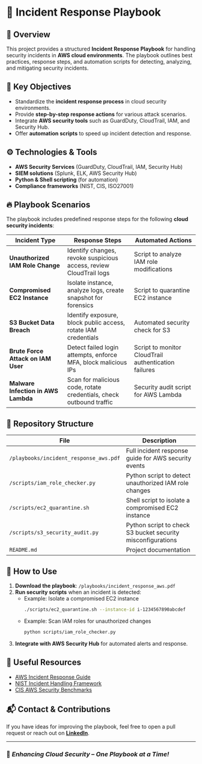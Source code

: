 # 🚨 Incident Response Playbook

## 📖 Overview
This project provides a structured **Incident Response Playbook** for handling security incidents in **AWS cloud environments**. The playbook outlines best practices, response steps, and automation scripts for detecting, analyzing, and mitigating security incidents.

## 🎯 Key Objectives
- Standardize the **incident response process** in cloud security environments.
- Provide **step-by-step response actions** for various attack scenarios.
- Integrate **AWS security tools** such as GuardDuty, CloudTrail, IAM, and Security Hub.
- Offer **automation scripts** to speed up incident detection and response.

## ⚙️ Technologies & Tools
- **AWS Security Services** (GuardDuty, CloudTrail, IAM, Security Hub)
- **SIEM solutions** (Splunk, ELK, AWS Security Hub)
- **Python & Shell scripting** (for automation)
- **Compliance frameworks** (NIST, CIS, ISO27001)

## 🔥 Playbook Scenarios
The playbook includes predefined response steps for the following **cloud security incidents**:

| Incident Type | Response Steps | Automated Actions |
|---|---|---|
| **Unauthorized IAM Role Change** | Identify changes, revoke suspicious access, review CloudTrail logs | Script to analyze IAM role modifications |
| **Compromised EC2 Instance** | Isolate instance, analyze logs, create snapshot for forensics | Script to quarantine EC2 instance |
| **S3 Bucket Data Breach** | Identify exposure, block public access, rotate IAM credentials | Automated security check for S3 |
| **Brute Force Attack on IAM User** | Detect failed login attempts, enforce MFA, block malicious IPs | Script to monitor CloudTrail authentication failures |
| **Malware Infection in AWS Lambda** | Scan for malicious code, rotate credentials, check outbound traffic | Security audit script for AWS Lambda |

## 📂 Repository Structure
| File | Description |
|---|---|
| `/playbooks/incident_response_aws.pdf` | Full incident response guide for AWS security events |
| `/scripts/iam_role_checker.py` | Python script to detect unauthorized IAM role changes |
| `/scripts/ec2_quarantine.sh` | Shell script to isolate a compromised EC2 instance |
| `/scripts/s3_security_audit.py` | Python script to check S3 bucket security misconfigurations |
| `README.md` | Project documentation |

## 🚀 How to Use
1. **Download the playbook**: `/playbooks/incident_response_aws.pdf`
2. **Run security scripts** when an incident is detected:
   - Example: Isolate a compromised EC2 instance  
     ```bash
     ./scripts/ec2_quarantine.sh --instance-id i-1234567890abcdef
     ```
   - Example: Scan IAM roles for unauthorized changes  
     ```bash
     python scripts/iam_role_checker.py
     ```
3. **Integrate with AWS Security Hub** for automated alerts and response.

## 🔗 Useful Resources
- [AWS Incident Response Guide](https://aws.amazon.com/security/incident-response/)
- [NIST Incident Handling Framework](https://csrc.nist.gov/publications/detail/sp/800-61/rev-2/final)
- [CIS AWS Security Benchmarks](https://www.cisecurity.org/benchmark/amazon_web_services)

## 📬 Contact & Contributions
If you have ideas for improving the playbook, feel free to open a pull request or reach out on **[LinkedIn](https://www.linkedin.com/in/your-profile)**.

---

### 🚀 *Enhancing Cloud Security – One Playbook at a Time!*
